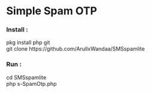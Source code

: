 <div>
<h1>Simple Spam OTP</h1>
<h3>Install :</h3>
pkg install php git<br>
git clone https://github.com/ArullxWandaa/SMSspamlite
<h3>Run :</h3>
cd SMSspamlite<br>
php s-SpamOtp.php
</div>


